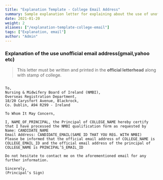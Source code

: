 ```yaml
---
title: "Explanation Template - College Email Address"
summary: Sample explanation letter for explaining about the use of unofficial email address
date: 2021-01-20
weight: 2
aliases: ["/explanation-template-college-email"]
tags: ["Explanation, email"]
author: "Admin"
---
```


### Explanation of the use unofficial email address(gmail,yahoo etc)
> This letter must be written and printed in the **official letterhead** along with stamp of college.

```gist

To,
Nursing & Midwifery Board of Ireland (NMBI),
Overseas Registration Department,
18/20 Carysfort Avenue, Blackrock,
Co. Dublin, A94 R299 - Ireland

To Whom It May Concern,

I, NAME_OF_PRINCIPAL, the Principal of COLLEGE_NAME hereby certify that I have processed the NMBI qualification form as requested by 
Name: CANDIDATE_NAME
Email Address: CANDIDATE_EMAIL(SAME ID THAT YOU REG. WITH NMBI)
Please be informed that the official email address of COLLEGE_NAME is COLLEGE_EMAIL_ID and the official email address of the principal of COLLEGE_NAME is PRINCIPAL’S_EMAIL_ID

Do not hesitate to contact me on the aforementioned email for any further information.  

Sincerely, 
(Principal’s Sign)


```
